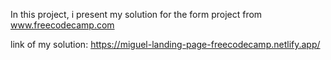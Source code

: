 In this project, i present my solution for the form project from www.freecodecamp.com

link of my solution: https://miguel-landing-page-freecodecamp.netlify.app/
